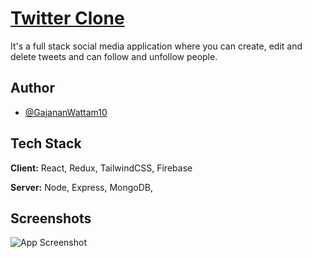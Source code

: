 
# [Twitter Clone](https://twitter-clone-blond-xi.vercel.app)

It's a full stack social media application where you can create, edit and delete tweets and can follow and unfollow people.


## Author

- [@GajananWattam10](https://twitter.com/GajananWattam10)


## Tech Stack

**Client:** React, Redux, TailwindCSS, Firebase

**Server:** Node, Express, MongoDB, 


## Screenshots

![App Screenshot](https://i.ibb.co/1bhdFg0/Screenshot-2023-08-20-at-6-36-06-PM.png)

